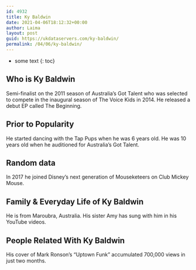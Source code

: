 ```yaml
---
id: 4932
title: Ky Baldwin
date: 2021-04-06T18:12:32+00:00
author: Laima
layout: post
guid: https://ukdataservers.com/ky-baldwin/
permalink: /04/06/ky-baldwin/
---
```


* some text
{: toc}


## Who is Ky Baldwin
                  
                  
                  
Semi-finalist on the 2011 season of Australia&#8217;s Got Talent who was selected to compete in the inaugural season of The Voice Kids in 2014. He released a debut EP called The Beginning. 
                  
              
            
              
            
                
                
                
## Prior to Popularity
                  
                  
                  
He started dancing with the Tap Pups when he was 6 years old. He was 10 years old when he auditioned for Australia&#8217;s Got Talent. 
                  
              
            
              
            
                
                
                
## Random data
                  
                  
                  
In 2017 he joined Disney&#8217;s next generation of Mouseketeers on Club Mickey Mouse. 
                  
              
            
              
            
                
                
                
## Family & Everyday Life of Ky Baldwin
                  
                  
                  
He is from Maroubra, Australia. His sister Amy has sung with him in his YouTube videos. 
                  
              
            
              
            
                
                
                
## People Related With Ky Baldwin
                  
                  
                  
His cover of Mark Ronson&#8217;s &#8220;Uptown Funk&#8221; accumulated 700,000 views in just two months. 
                  
              
            
              
            
                
              
            
              
              
            
            
              
            
          
          
          